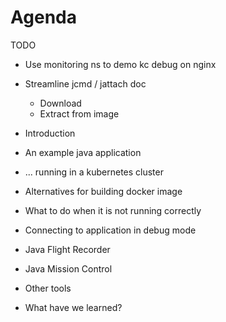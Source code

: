 # Agenda

TODO
- Use monitoring ns to demo kc debug on nginx
- Streamline jcmd / jattach doc
  - Download 
  - Extract from image

- Introduction
- An example java application
- ... running in a kubernetes cluster
- Alternatives for building docker image
- What to do when it is not running correctly
- Connecting to application in debug mode
- Java Flight Recorder
- Java Mission Control
- Other tools
- What have we learned?
